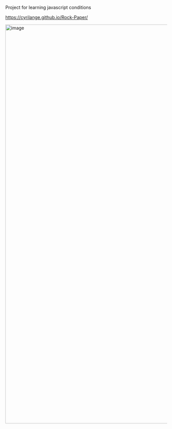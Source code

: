 Project for learning javascript conditions 

https://cyrilange.github.io/Rock-Paper/

<img width="1244" alt="image" src="https://github.com/Cyrilange/Rock-Paper/assets/106234259/63ca5ec1-7763-43ec-bc59-f73d9ee17ad9">
